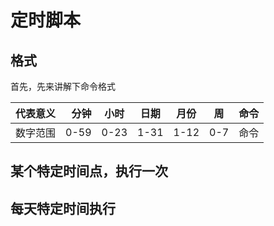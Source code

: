 # 定时脚本

## 格式

首先，先来讲解下命令格式

| 代表意义 | 分钟 | 小时 | 日期 | 月份 | 周 | 命令 |
| :-------- | --------:| :------: |:------: |:------: |:------: |:------: |
| 数字范围 | 0-59 | 0-23 | 1-31 | 1-12 | 0-7 | 命令 |

## 某个特定时间点，执行一次

## 每天特定时间执行



